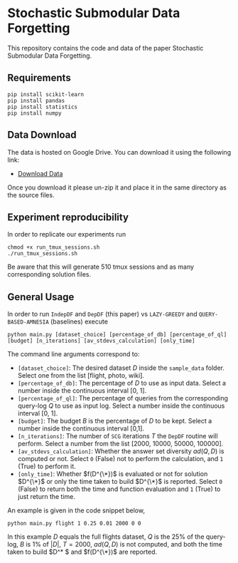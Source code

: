 # Stochastic Submodular Data Forgetting
This repository contains the code and data of the paper Stochastic Submodular Data Forgetting.

## Requirements
```
pip install scikit-learn
pip install pandas
pip install statistics
pip install numpy
```
## Data Download
The data is hosted on Google Drive. You can download it using the following link: 
- [Download Data](https://drive.google.com/file/d/1YjCt-RZUyEHslqmA3yJHJi-Tk6SNFlbP/view?usp=sharing)

Once you download it please un-zip it and place it in the same directory as the source files.

## Experiment reproducibility
In order to replicate our experiments run 
```
chmod +x run_tmux_sessions.sh
./run_tmux_sessions.sh
```
Be aware that this will generate $510$ tmux sessions and as many corresponding solution files.

## General Usage
In order to run `IndepDF` and `DepDF` (this paper) vs `LAZY-GREEDY` and `QUERY-BASED-AMNESIA` (baselines) execute
```
python main.py [dataset_choice] [percentage_of_db] [percentage_of_ql] [budget] [n_iterations] [av_stdevs_calculation] [only_time]
```
The command line arguments correspond to:
- `[dataset_choice]`: The desired dataset $D$ inside the `sample_data` folder. Select one from the list [flight, photo, wiki].
- `[percentage_of_db]`: The percentage of $D$ to use as input data. Select a number inside the continuous interval [0, 1].
- `[percentage_of_ql]`: The percentage of queries from the corresponding query-log $Q$ to use as input log. Select a number inside the continuous interval [0, 1].
- `[budget]`: The budget $B$ is the percentage of $D$ to be kept. Select a number inside the continuous interval [0,1].
- `[n_iterations]`: The number of `SCG` iterations $T$ the `DepDF` routine will perform. Select a number from the list [2000, 10000, 50000, 100000].
- `[av_stdevs_calculation]`: Whether the answer set diversity $ad(Q,D)$ is computed or not. Select `0` (False) not to perform the calculation, and `1` (True) to perform it.
- `[only_time]`: Whether $f(D^{\*})$ is evaluated or not for solution $D^{\*}$ or only the time taken to build $D^{\*}$ is reported. Select `0` (False) to return both the time and function evaluation and `1` (True) to just return the time.

An example is given in the code snippet below,
```
python main.py flight 1 0.25 0.01 2000 0 0
```
In this example $D$ equals the full flights dataset, $Q$ is the $25$% of the query-log, $B$ is $1$% of $|D|$, $T= 2000$, $ad(Q,D)$ is not computed, and both the time taken to build $D^* $ and $f(D^{\*})$ are reported.
